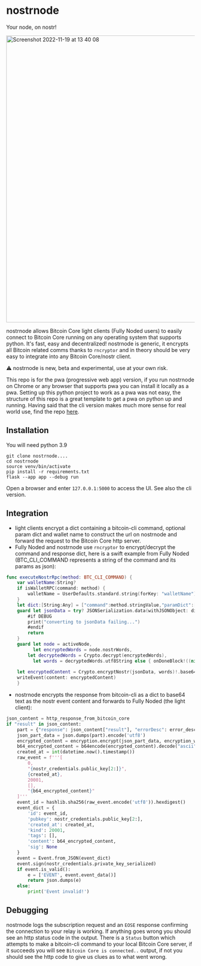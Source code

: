 # nostrnode
Your node, on nostr!

<img width="764" alt="Screenshot 2022-11-19 at 13 40 08" src="https://user-images.githubusercontent.com/30832395/202874073-0a50602d-f6cb-4738-b277-ca480205c0b9.png">

nostrnode allows Bitcoin Core light clients (Fully Noded users) to easily connect to Bitcoin Core running on any operating 
system that supports python. It's fast, easy and decentralized! nostrnode is generic, it encrypts all Bitcoin related comms 
thanks to `rncryptor` and in theory should be very easy to integrate into any Bitcoin Core/nostr client. 

⚠️ nostrnode is new, beta and experimental, use at your own risk.

This repo is for the pwa (progressive web app) version, if you run nostrnode on Chrome or any browser that supports pwa 
you can install it locally as a pwa. Setting up this python project to work as a pwa was not easy, the structure of this 
repo is a great template to get a pwa on python up and running. Having said that the cli version makes much more sense 
for real world use, find the repo [here]().

## Installation
You will need python 3.9
```
git clone nostrnode....
cd nostrnode
source venv/bin/activate
pip install -r requirements.txt
flask --app app --debug run
```
Open a browser and enter `127.0.0.1:5000` to access the UI. See also the cli version.


## Integration

- light clients encrypt a dict containing a bitcoin-cli command, optional param dict and wallet name to construct the url 
  on nostrnode and forward the request to the Bitcoin Core http server.
- Fully Noded and nostrnode use `rncryptor` to encrypt/decrypt the command and response dict, here is a swift example 
  from Fully Noded (BTC_CLI_COMMAND represents a string of the command and its params as json):
```swift
func executeNostrRpc(method: BTC_CLI_COMMAND) {
    var walletName:String?
    if isWalletRPC(command: method) {
        walletName = UserDefaults.standard.string(forKey: "walletName")
    }
    let dict:[String:Any] = ["command":method.stringValue,"paramDict":["param":method.paramDict],"wallet":walletName ?? ""]
    guard let jsonData = try? JSONSerialization.data(withJSONObject: dict, options: .prettyPrinted) else {
        #if DEBUG
        print("converting to jsonData failing...")
        #endif
        return
    }
    guard let node = activeNode,
          let encryptedWords = node.nostrWords,
        let decryptedWords = Crypto.decrypt(encryptedWords),
          let words = decryptedWords.utf8String else { onDoneBlock!((nil, "Error encrypting content...")); return }
    
    let encryptedContent = Crypto.encryptNostr(jsonData, words)!.base64EncodedString()
    writeEvent(content: encryptedContent)
    }
```

- nostrnode encrypts the response from bitcoin-cli as a dict to base64 text as the nostr event content and forwards to 
  Fully Noded (the light client):
```python
json_content = http_response_from_bitcoin_core
if "result" in json_content:
    part = {"response": json_content["result"], "errorDesc": error_desc}
    json_part_data = json.dumps(part).encode('utf8')
    encrypted_content = encryption.encrypt(json_part_data, encryption_words)
    b64_encrypted_content = b64encode(encrypted_content).decode("ascii")
    created_at = int(datetime.now().timestamp())
    raw_event = f'''[
        0,
        "{nostr_credentials.public_key[2:]}",
        {created_at},
        20001,
        [],
        "{b64_encrypted_content}"
    ]'''
    event_id = hashlib.sha256(raw_event.encode('utf8')).hexdigest()
    event_dict = {
        'id': event_id,
        'pubkey': nostr_credentials.public_key[2:],
        'created_at': created_at,
        'kind': 20001,
        'tags': [],
        'content': b64_encrypted_content,
        'sig': None
    }
    event = Event.from_JSON(event_dict)
    event.sign(nostr_credentials.private_key_serialized)
    if event.is_valid():
        e = ['EVENT', event.event_data()]
        return json.dumps(e)
    else:
        print('Event invalid!')
```

## Debugging
nostrnode logs the subscription request and an `EOSE` response confirming the connection to your relay is working. If 
anything goes wrong you should see an http status code in the output. There is a `Status` button which attempts to make 
a bitcoin-cli command to your local Bitcoin Core server, if it succeeds you will see `Bitcoin Core is connected..` 
output, if not you should see the http code to give us clues as to what went wrong. 


